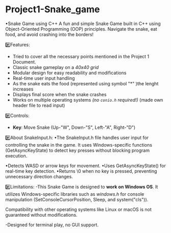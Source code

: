 # Project1-Snake_game

 •Snake Game using C++
 A fun and simple Snake Game built in C++ using Object-Oriented Programming (OOP) principles. Navigate the snake, eat food, and avoid crashing into the borders!

 #️⃣Features:
- Tried to cover all the necessary points mentioned in the Project 1 Document.
- Classic snake gameplay on a *40x40 grid*
- Modular design for easy readability and modifications
- Real-time user input handling
- As the snake eats the food (represented using symbol "*" )the lenght increases 
- Displays final score when the snake crashes
- Works on multiple operating systems *(no `conio.h` required!)* 
  (made own header file to read input)

#️⃣Controls:
- **Key**: Move Snake (Up-"W", Down-"S", Left-"A", Right-"D")

#️⃣About SnakeInput.h:
•The SnakeInput.h file handles user input for controlling the snake in the game.    It  uses Windows-specific functions (GetAsyncKeyState) to detect key presses without blocking program execution.

•Detects WASD or arrow keys for movement.
•Uses GetAsyncKeyState() for real-time key detection.
•Returns \0 when no key is pressed, preventing unnecessary direction changes.

#️⃣Limitations:
-This Snake Game is designed to **work on Windows OS**. It utilizes Windows-specific
 libraries such as *windows.h* for console manipulation (SetConsoleCursorPosition, Sleep, and system("cls")).

 Compatibility with other operating systems like Linux or macOS is not guaranteed without modifications.

-Designed for terminal play, no GUI support.
